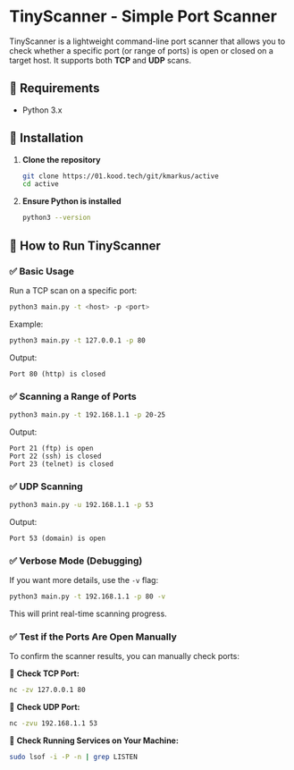 # TinyScanner - Simple Port Scanner

TinyScanner is a lightweight command-line port scanner that allows you to check whether a specific port (or range of ports) is open or closed on a target host. It supports both **TCP** and **UDP** scans.

## 📌 Requirements
- Python 3.x

## 🔧 Installation
1. **Clone the repository**
   ```bash
   git clone https://01.kood.tech/git/kmarkus/active
   cd active
   ```
2. **Ensure Python is installed**
   ```bash
   python3 --version
   ```

## 🚀 How to Run TinyScanner

### ✅ **Basic Usage**
Run a TCP scan on a specific port:
```bash
python3 main.py -t <host> -p <port>
```
Example:
```bash
python3 main.py -t 127.0.0.1 -p 80
```
Output:
```
Port 80 (http) is closed
```

### ✅ **Scanning a Range of Ports**
```bash
python3 main.py -t 192.168.1.1 -p 20-25
```
Output:
```
Port 21 (ftp) is open
Port 22 (ssh) is closed
Port 23 (telnet) is closed
```

### ✅ **UDP Scanning**
```bash
python3 main.py -u 192.168.1.1 -p 53
```
Output:
```
Port 53 (domain) is open
```

### ✅ **Verbose Mode (Debugging)**
If you want more details, use the `-v` flag:
```bash
python3 main.py -t 192.168.1.1 -p 80 -v
```
This will print real-time scanning progress.

### ✅ **Test if the Ports Are Open Manually**
To confirm the scanner results, you can manually check ports:

🔹 **Check TCP Port:**
```bash
nc -zv 127.0.0.1 80
```

🔹 **Check UDP Port:**
```bash
nc -zvu 192.168.1.1 53
```

🔹 **Check Running Services on Your Machine:**
```bash
sudo lsof -i -P -n | grep LISTEN
```

